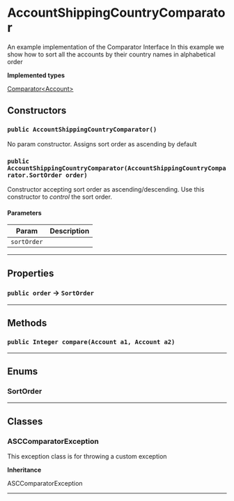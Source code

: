 # AccountShippingCountryComparator

An example implementation of the Comparator Interface
In this example we show how to sort all the accounts by their country names in alphabetical order


**Implemented types**

[Comparator&lt;Account&gt;](Comparator&lt;Account&gt;)

## Constructors
### `public AccountShippingCountryComparator()`

No param constructor. Assigns sort order as ascending by default

### `public AccountShippingCountryComparator(AccountShippingCountryComparator.SortOrder order)`

Constructor accepting sort order as ascending/descending. Use
this constructor to *control* the sort order.

#### Parameters

|Param|Description|
|---|---|
|`sortOrder`||

---
## Properties

### `public order` → `SortOrder`


---
## Methods
### `public Integer compare(Account a1, Account a2)`
---
## Enums
### SortOrder

---
## Classes
### ASCComparatorException

This exception class is for throwing a custom exception


**Inheritance**

ASCComparatorException


---
